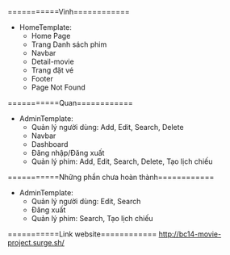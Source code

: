 ===========Vinh============
- HomeTemplate:
    + Home Page
    + Trang Danh sách phim
    + Navbar
    + Detail-movie
    + Trang đặt vé
    + Footer
    + Page Not Found

===========Quan============
- AdminTemplate:
    + Quản lý người dùng: Add, Edit, Search, Delete
    + Navbar
    + Dashboard
    + Đăng nhập/Đăng xuất
    + Quản lý phim: Add, Edit, Search, Delete, Tạo lịch chiếu


===========Những phần chưa hoàn thành============
- AdminTemplate:
    + Quản lý người dùng: Edit, Search
    + Đăng xuất
    + Quản lý phim: Search, Tạo lịch chiếu
	
===========Link website============
http://bc14-movie-project.surge.sh/